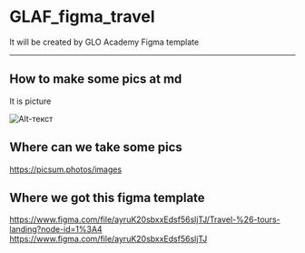 # GLAF_figma_travel
It will be created by GLO Academy Figma template

---

## How to make some pics at md
It is picture

![Alt-текст](https://picsum.photos/400/300 "Орк")

## Where can we take some pics
https://picsum.photos/images

## Where we got this figma template
https://www.figma.com/file/ayruK20sbxxEdsf56sljTJ/Travel-%26-tours-landing?node-id=1%3A4
https://www.figma.com/file/ayruK20sbxxEdsf56sljTJ
